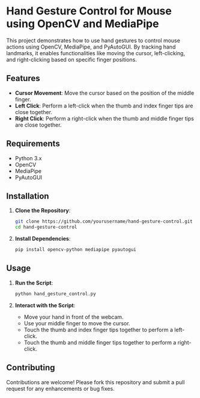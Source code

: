 # Hand Gesture Control for Mouse using OpenCV and MediaPipe

This project demonstrates how to use hand gestures to control mouse actions using OpenCV, MediaPipe, and PyAutoGUI. By tracking hand landmarks, it enables functionalities like moving the cursor, left-clicking, and right-clicking based on specific finger positions.

## Features

- **Cursor Movement**: Move the cursor based on the position of the middle finger.
- **Left Click**: Perform a left-click when the thumb and index finger tips are close together.
- **Right Click**: Perform a right-click when the thumb and middle finger tips are close together.

## Requirements

- Python 3.x
- OpenCV
- MediaPipe
- PyAutoGUI

## Installation

1. **Clone the Repository**:
   ```bash
   git clone https://github.com/yourusername/hand-gesture-control.git
   cd hand-gesture-control
   ```

2. **Install Dependencies**:
   ```bash
   pip install opencv-python mediapipe pyautogui
   ```

## Usage

1. **Run the Script**:
   ```bash
   python hand_gesture_control.py
   ```

2. **Interact with the Script**:
   - Move your hand in front of the webcam.
   - Use your middle finger to move the cursor.
   - Touch the thumb and index finger tips together to perform a left-click.
   - Touch the thumb and middle finger tips together to perform a right-click.



## Contributing

Contributions are welcome! Please fork this repository and submit a pull request for any enhancements or bug fixes.
